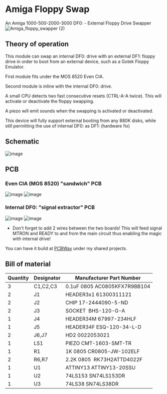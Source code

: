 # Amiga Floppy Swap
An Amiga 1000-500-2000-3000 DF0: - External Floppy Drive Swapper
![Amiga_floppy_swapper (2)](https://user-images.githubusercontent.com/18539931/231594529-4efac4ab-957f-47f0-879b-2a214407e7dc.jpg)

## Theory of operation
This module can swap an internal DF0: drive with an external DF1: floppy drive in order to boot from an external device, such as a Gotek Floppy Emulator.

First module fits under the MOS 8520 Even CIA.

Second module is inline with the internal DF0: drive.

A small CPU detects two fast consecutive resets (CTRL-A-A twice). This will activate or deactivate the floppy swapping.

A piezo will emit sounds when the swapping is activated or deactivated.

This device will fully support external booting from any 880K disks, while still permitting the use of internal DF0: as DF1: (hardware fix)

## Schematic
![image](https://user-images.githubusercontent.com/18539931/231537184-32b204a7-5ace-447a-bb3c-b94747fb4f77.png)
## PCB
### Even CIA (MOS 8520) "sandwich" PCB
![image](https://user-images.githubusercontent.com/18539931/231581277-1eed8321-dfd0-4dcd-9db9-6d271217da2a.png)
![image](https://user-images.githubusercontent.com/18539931/231581348-d27fab04-f03f-4aac-bed5-ddacad86fa6f.png)
### Internal DF0: "signal extractor" PCB
![image](https://user-images.githubusercontent.com/18539931/231581458-66220dfb-2083-49b2-8f01-d19089d4dd1e.png)
![image](https://user-images.githubusercontent.com/18539931/231581515-ed4e5da0-7c8b-4ccf-a66c-06147e8ddd4a.png)
* Don't forget to add 2 wires between the two boards!
This will feed signal MTRON and READY to and from the main circuit thus enabling the magic with internal drive!

You can have it build at [PCBWay](https://pcbway.com/g/J4X1Dw) under my shared projects.

## Bill of material

| Quantity | Designator | Manufacturer Part Number |
|---|---|---|
| 3	| C1,C2,C3 | 0.1uF 0805	AC0805KFX7R9BB104 |
| 2	| J1 | HEADER3x1	61300311121 |
| 2	| J2 | CHIP	17-2444090-5-ND |
| 2	| J3 | SOCKET	 BHS-120-G-A |
| 1	| J4 | HEADER34M	67997-234HLF |
| 1	| J5 | HEADER34F	ESQ-120-34-L-D |
| 2	| J6,J7 | HD2	0022053021 |
| 1	| LS1 | PIEZO	CMT-1603-SMT-TR |
| 1	| R1 | 1K 0805	CR0805-JW-102ELF |
| 2	| R6,R7 | 2.2K 0805	 RK73H2ATTD4022F |
| 1	| U1 | ATTINY13	ATTINY13-20SSU |
| 1	| U2 | 74LS153	SN74LS153DR |
| 1	| U3 | 74LS38	SN74LS38DR |


